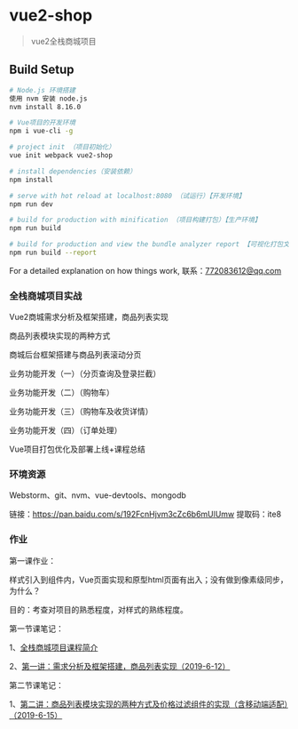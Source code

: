 # vue2-shop

> vue2全栈商城项目

## Build Setup

``` bash
# Node.js 环境搭建
使用 nvm 安装 node.js
nvm install 8.16.0

# Vue项目的开发环境
npm i vue-cli -g

# project init （项目初始化）
vue init webpack vue2-shop

# install dependencies（安装依赖）
npm install

# serve with hot reload at localhost:8080 （试运行）【开发环境】
npm run dev

# build for production with minification （项目构建打包）【生产环境】
npm run build

# build for production and view the bundle analyzer report 【可视化打包文件分析】
npm run build --report
```

For a detailed explanation on how things work, 联系：772083612@qq.com

### 全栈商城项目实战
Vue2商城需求分析及框架搭建，商品列表实现

商品列表模块实现的两种方式

商城后台框架搭建与商品列表滚动分页

业务功能开发（一）（分页查询及登录拦截）

业务功能开发（二）（购物车）

业务功能开发（三）（购物车及收货详情）

业务功能开发（四）（订单处理）

Vue项目打包优化及部署上线+课程总结

### 环境资源
Webstorm、git、nvm、vue-devtools、mongodb

链接：https://pan.baidu.com/s/192FcnHjvm3cZc6b6mUlUmw
提取码：ite8

### 作业
第一课作业：

样式引入到组件内，Vue页面实现和原型html页面有出入；没有做到像素级同步，为什么？

目的：考查对项目的熟悉程度，对样式的熟练程度。

第一节课笔记：

1、[全栈商城项目课程简介](http://note.youdao.com/noteshare?id=0e6c11f3488fd15e683ab988c268f9bd&sub=A5F0609EAADE4A84B9CA3F6C80C9F745)

2、[第一讲：需求分析及框架搭建，商品列表实现（2019-6-12）](http://note.youdao.com/noteshare?id=896962ddba20d4f819d3aa737c77ebfc&sub=19ED3C0159CF4D1EAA1A6D44B890A587)

第二节课笔记：

1、[第二讲：商品列表模块实现的两种方式及价格过滤组件的实现（含移动端适配）（2019-6-15）](http://note.youdao.com/noteshare?id=7691af7561a89a5c9fa893cc508c59ca&sub=EC8150ED8BAE457A962429D10B535002)
